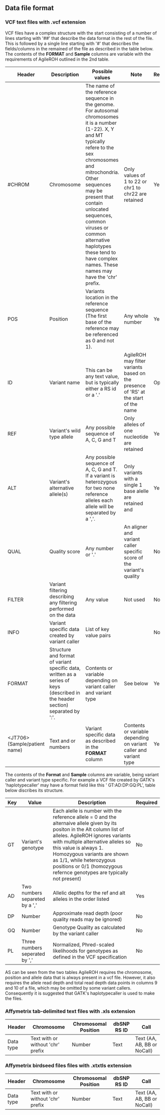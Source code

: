 ## Data file format

### VCF text files with .vcf extension 
VCF files have a complex structure with the start consisting of a number of lines starting with '##' that describe the data format in the rest of the file. This is followed by a single line starting with '#' that describes the fields/columns in the remained of the file as described in the table below. The contents of the __FORMAT__ and __Sample__ columns are variable with the requirements of AgileROH outlined in the 2nd table.


|Header|Description|Possible values|Note|Required|
|-|-|-|-|-|
|#CHROM|Chromosome|The name of the reference sequence in the genome. For autosomal chromosomes it is a number (1-22). X, Y and MT typically refere to the sex chromosomes and mitrochondria. Other sequences may be present that contain unlocated sequences, common viruses or common alternative haplotypes these tend to have complex names. These names may have the 'chr' prefix.|Only values of 1 to 22 or chr1 to chr22 are retained|Yes|
|POS|Position|Variants location in the reference sequence (The first base of the reference may be referenced as 0 and not 1).|Any whole number|Yes|
|ID|Variant name| This can be any text value, but is typically either a RS id or a '.'|AgileROH may filter variants based on the presence of 'RS' at the start of the name|Optional|
|REF|Variant's wild type allele|Any possible sequence of A, C, G and T|Only alleles of one nucleotide are retained|Yes|
|ALT|Variant's alternative allele(s)|Any possible sequence of A, C, G and T. If a variant is heterozygous for two none reference alleles each allele will be separated by a ','.|Only variants with a single 1 base alelle are retained and |Yes|
|QUAL|Quality score|Any number or '.'|An aligner and variant caller specific score of the variant's quality|No|
|FILTER|Variant filtering describing any filtering performed on the data|Any value|Not used|No|
|INFO|Variant specific data created by variant caller|List of key value pairs||No|
|FORMAT|Structure and format of variant specific data, written as a series of keys (described in the header section) separated by ':'.|Contents or variable depending on variant caller and variant type|See below|Yes| 
|\<JT706\> (Sample/patient name)|Text and or numbers|Variant specific data as described in the __FORMAT__ column|Contents or variable depending on variant caller and variant type|Yes|

The contents of the __Format__ and __Sample__ columns are variable, being variant caller and variant type specific. For example a VCF file created by GATK's 'haplotypecaller' may have a format field like this ' GT:AD:DP:GQ:PL', table below discribes its structure.

|Key|Value|Description|Required|
|-|-|-|-|
|GT|Variant's genotype|Each alelle is number with the reference allele = 0 and the alternaive allele given by its positon in the Alt column list of alleles. AgileROH ignores variants with multiple alternative alleles so this value is always 1. Homozygous variants are shown as 1/1, while heterozygous positions or 0/1 (homozygous refernce genotypes are typically not present)|No| 
|AD|Two numbers separeted by a ','|Allelic depths for the ref and alt alleles in the order listed|Yes|
|DP|Number|Approximate read depth (poor quality reads may be ignored)|No|
|GQ|Number|Genotype Quality as calculated by the variant caller|No|
|PL|Three numbers seperated by ','|Normalized, Phred-scaled likelihoods for genotypes as defined in the VCF specification|No|

AS can be seen from the two tables AgileROH requires the chromosome, position and allele data that is always present in a vcf file. However, it also requires the allele read depth and total read depth data points in columns 9 and 10 of a file, which may be omitted by some variant callers. Consequently it is suggested that GATK's haplotypecaller is used to make the files.

### Affymetrix tab-delimited text files with .xls extension 

|Header|Chromosome|Chromosomal Position|dbSNP RS ID|Call|
|-|-|-|-|-|
|Data type|Text with or without 'chr' prefix|Number|Text|Text (AA, AB, BB or NoCall)|


### Affymetrix birdseed files files with .xtxtls extension 

|Header|Chromosome|Chromosomal Position|dbSNP RS ID|Call|
|-|-|-|-|-|
|Data type|Text with or without 'chr' prefix|Number|Text|Text (AA, AB, BB or NoCall)|
